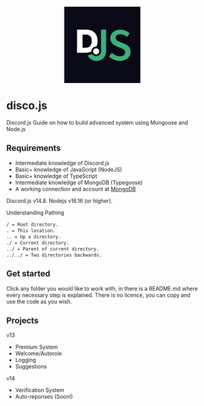 <p align="center">
  <a href="https://discord.gg/3eNaWPhWZE" target="blank"><img src="djs.png" width="200" height="200" alt="Djs" /></a>
</p>

# disco.js
Discord.js Guide on how to build advanced system using Mongoose and Node.js

## Requirements
* Intermediate knowledge of Discord.js
* Basic+ knowledge of JavaScript (NodeJS)
* Basic+ knowledge of TypeScript
* Intermediate knowledge of MongoDB (Typegoose)
* A working connection and account at [MongoDB](https://www.mongodb.com/)

Discord.js v14.8.
Nodejs v16.16 (or higher).

Understanding Pathing
```
/ = Root directory.
. = This location.
.. = Up a directory.
./ = Current directory.
../ = Parent of current directory.
../../ = Two directories backwards.
```

## Get started

Click any folder you would like to work with, in there is a README.md where every necessary step is explained.
There is no licence, you can copy and use the code as you wish.

## Projects

v13
- Premium System
- Welcome/Autorole
- Logging
- Suggestions

v14
- Verification System 
- Auto-reponses (Soon!)

